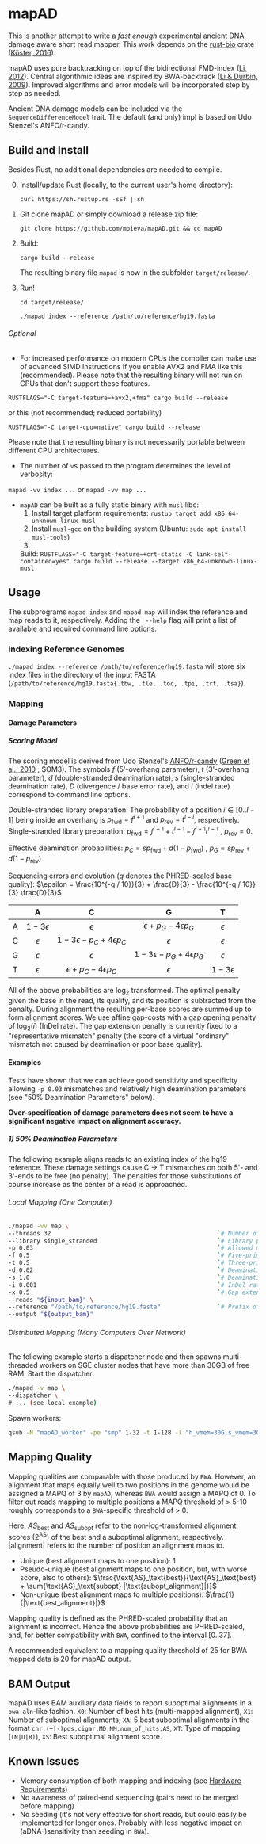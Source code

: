 # mapAD

This is another attempt to write a _fast enough_ experimental ancient DNA damage aware short read mapper.
This work depends on the [rust-bio](https://rust-bio.github.io/) crate
([Köster, 2016](https://doi.org/10.1093/bioinformatics/btv573)).

mapAD uses pure backtracking on top of the bidirectional
FMD-index ([Li, 2012](https://doi.org/10.1093/bioinformatics/bts280)).
Central algorithmic ideas are inspired by
BWA-backtrack ([Li & Durbin, 2009](https://doi.org/10.1093/bioinformatics/btp324)).
Improved algorithms and error models will be incorporated step by step as needed.

Ancient DNA damage models can be included via the `SequenceDifferenceModel` trait.
The default (and only) impl is based on Udo Stenzel's ANFO/r-candy.

## Build and Install

Besides Rust, no additional dependencies are needed to compile.

0. Install/update Rust (locally, to the current user's home directory):

   `curl https://sh.rustup.rs -sSf | sh`

1. Git clone mapAD or simply download a release zip file:

   `git clone https://github.com/mpieva/mapAD.git && cd mapAD`

3. Build:

   `cargo build --release`

   The resulting binary file `mapad` is now in the subfolder `target/release/`.

4. Run!

   `cd target/release/`

   `./mapad index --reference /path/to/reference/hg19.fasta`

###### Optional

- For increased performance on modern CPUs the compiler can make use of advanced SIMD instructions if you enable AVX2
  and FMA like this (recommended).
  Please note that the resulting binary will not run on CPUs that don't support these features.

`RUSTFLAGS="-C target-feature=+avx2,+fma" cargo build --release`

or this (not recommended; reduced portability)

`RUSTFLAGS="-C target-cpu=native" cargo build --release`

Please note that the resulting binary is not necessarily portable between different CPU architectures.

- The number of `v`s passed to the program determines the level of verbosity:

`mapad -vv index ...` or `mapad -vv map ...`

- `mapAD` can be built as a fully static binary with `musl` libc:
    1. Install target platform requirements: `rustup target add x86_64-unknown-linux-musl`
    2. Install `musl-gcc` on the building system (Ubuntu: `sudo apt install musl-tools`)
    3.
  Build: `RUSTFLAGS="-C target-feature=+crt-static -C link-self-contained=yes" cargo build --release --target x86_64-unknown-linux-musl`

## Usage

The subprograms `mapad index` and `mapad map` will index the reference and map reads to it, respectively.
Adding the ` --help` flag will print a list of available and required command line options.

### Indexing Reference Genomes

`./mapad index --reference /path/to/reference/hg19.fasta` will store six index files in the directory of the input
FASTA (`/path/to/reference/hg19.fasta{.tbw, .tle, .toc, .tpi, .trt, .tsa}`).

### Mapping

#### Damage Parameters

##### Scoring Model

The scoring model is derived from Udo
Stenzel's [ANFO/r-candy](https://bitbucket.org/ustenzel/r-candy) ([Green et al., 2010](https://doi.org/10.1126/science.1188021)
; SOM3).
The symbols $f$ (5'-overhang parameter),
$t$ (3'-overhang parameter),
$d$ (double-stranded deamination rate),
$s$ (single-stranded deamination rate),
$D$ (divergence / base error rate), and
$i$ (indel rate) correspond to command line options.

Double-stranded library preparation: The probability of a
position $i \in [0 .. l - 1]$
being inside an overhang is
$p_{\text{fwd}} = f^{i + 1}$ and
$p_{\text{rev}} = t^{l - i}$, respectively.
Single-stranded library
preparation: $p_{\text{fwd}} = f^{i + 1} + t^{l - 1} - f^{i + 1} t^{l - 1}$
,
$p_{\text{rev}} = 0$.

Effective deamination
probabilities: $p_C = s p_{\text{fwd}} + d(1 - p_{\text{fwd}})$
,
$p_G = s p_{\text{rev}} + d(1 - p_{\text{rev}})$

Sequencing errors and evolution ($q$ denotes the
PHRED-scaled base quality):
$\epsilon = \frac{10^{-q / 10}}{3} + \frac{D}{3} - \frac{10^{-q / 10}}{3} \frac{D}{3}$

|     |  A  |  C  |  G  |  T  |
|:---:|:---:|:---:|:---:|:---:|
|  A  | $1 - 3 \epsilon$ | $\epsilon$ | $\epsilon + p_G - 4 \epsilon p_G$ | $\epsilon$ |
|  C  | $\epsilon$ | $1 - 3 \epsilon - p_C + 4 \epsilon p_C$ | $\epsilon$ | $\epsilon$ |
|  G  | $\epsilon$ | $\epsilon$ | $1 - 3 \epsilon - p_G + 4 \epsilon p_G$ | $\epsilon$ |
|  T  | $\epsilon$ | $\epsilon + p_C - 4 \epsilon p_C$ | $\epsilon$ | $1 - 3 \epsilon$ |

All of the above probabilities are $\log_2$ transformed.
The optimal penalty given the base in the read, its quality, and its position is subtracted from the penalty. During
alignment the resulting per-base scores are summed up to form alignment scores. We use affine gap-costs with a gap
opening penalty of
$\log_2(i)$ (InDel rate). The gap extension penalty is
currently fixed to a "representative mismatch" penalty (the score of a virtual "ordinary" mismatch not caused by
deamination or poor base quality).

#### Examples

Tests have shown that we can achieve good sensitivity and specificity allowing `-p 0.03` mismatches and relatively high
deamination parameters (see "50% Deamination Parameters" below).

**Over-specification of damage parameters does not seem to have a significant negative impact on alignment accuracy.**

##### 1) 50% Deamination Parameters

The following example aligns reads to an existing index of the hg19 reference. These damage settings cause C -> T
mismatches on both 5'- and 3'-ends to be free (no penalty). The penalties for those substitutions of course increase as
the center of a read is approached.

###### Local Mapping (One Computer)

```bash
./mapad -vv map \
--threads 32                                               `# Number of threads to use (runs on all available cores when set to 0).` \
--library single_stranded                                  `# Library preparation protocol (single- or double-stranded)` \
-p 0.03                                                    `# Allowed mismatches under `-D` base error rate (similar to BWA backtrack)` \
-f 0.5                                                     `# Five-prime overhang parameter` (generic overhang parameter when "--library" is set to "double_stranded") \
-t 0.5                                                     `# Three-prime overhang parameter` (not used if "--library" is set to "double_stranded") \
-d 0.02                                                    `# Deamination rate in double-stranded parts` \
-s 1.0                                                     `# Deamination rate in single-stranded overhangs` \
-i 0.001                                                   `# InDel rate (corresponds to gap open penalty)` \
-x 0.5                                                     `# Gap extension penalty as a fraction of the repr. mismatch penalty` \
--reads "${input_bam}" \
--reference "/path/to/reference/hg19.fasta"                `# Prefix of index files` \
--output "${output_bam}"
```

###### Distributed Mapping (Many Computers Over Network)

The following example starts a dispatcher node and then spawns multi-threaded workers on SGE cluster nodes that have
more than 30GB of free RAM.
Start the dispatcher:

   ```bash
   ./mapad -v map \
   --dispatcher \
   # ... (see local example)
   ```

Spawn workers:

   ```bash
   qsub -N "mapAD_worker" -pe "smp" 1-32 -t 1-128 -l "h_vmem=30G,s_vmem=30G,virtual_free=30G,mem_free=30G,class=*" -j "y" -R "y" -b "y" ./mapad -vv worker --threads 8 --host $(hostname)
   ```

## Mapping Quality

Mapping qualities are comparable with those produced by `BWA`. However, an alignment that maps equally well to two
positions in the genome would be assigned a MAPQ of 3 by `mapAD`, whereas `BWA` would assign a MAPQ of 0. To filter out
reads mapping to multiple positions a MAPQ threshold of > 5-10 roughly corresponds to a `BWA`-specific threshold of > 0.

Here, $AS_\text{best}$ and
$AS_\text{subopt}$ refer to the non-log-transformed
alignment scores ($2^\text{AS}$) of the best and a
suboptimal alignment, respectively. $|\text{alignment}|$
refers to the number of position an alignment maps to.

- Unique (best alignment maps to one position): $1$
- Pseudo-unique (best alignment maps to one position, but, with worse score, also to
  others): $\frac{\text{AS}_\text{best}}{\text{AS}_\text{best} + \sum{\text{AS}_\text{subopt} |\text{subopt_alignment}|}}$
- Non-unique (best alignment maps to multiple
  positions): $\frac{1}{|\text{best_alignment}|}$

Mapping quality is defined as the PHRED-scaled probability that an alignment is incorrect. Hence the above probabilities
are PHRED-scaled, and, for better compatibility with `BWA`, confined to the interval
$[0..37]$.

A recommended equivalent to a mapping quality threshold of 25 for BWA mapped data is 20 for mapAD output.

## BAM Output

mapAD uses BAM auxiliary data fields to report suboptimal alignments in a `bwa aln`-like fashion. `X0`: Number of best
hits (multi-mapped alignment), `X1`: Number of suboptimal alignments, `XA`: 5 best suboptimal alignments in the format
`chr,(+|-)pos,cigar,MD,NM,num_of_hits,AS`, `XT`: Type of mapping (`(N|U|R)`), `XS`: Best suboptimal alignment score.

<!--- FIXME: Needs to be updated with current numbers
## Hardware Requirements

- The standalone program needs ~100GB RAM when running on 32 cores to align against the human reference genome `hg19`. 
  The mapping speed is roughly comparable to `bwa aln` using "ancient parameters" (`-l 16500 -o 2 -n 0.01`). 
  To parallelize alignments, `mapAD` will use all idle CPU cores on the machine it is run on (this behaviour can be 
  controlled via `--threads`).
  
- When using the distributed mapping feature (dispatcher/workers), each worker needs around 
  `(10 + 0.5 * |threads|)` GB of RAM while the dispatcher node uses around 70GB RAM since it keeps the suffix array in memory.
 
- Indexing `hg19`, however, needs around 160GB of RAM. This will be improved in future versions.
-->

## Known Issues

- Memory consumption of both mapping and indexing (see [Hardware Requirements](#hardware-requirements))
- No awareness of paired-end sequencing (pairs need to be merged before mapping)
- No seeding (it's not very effective for short reads, but could easily be implemented for longer ones. Probably
  with less negative impact on (aDNA-)sensitivity than seeding in `BWA`).
